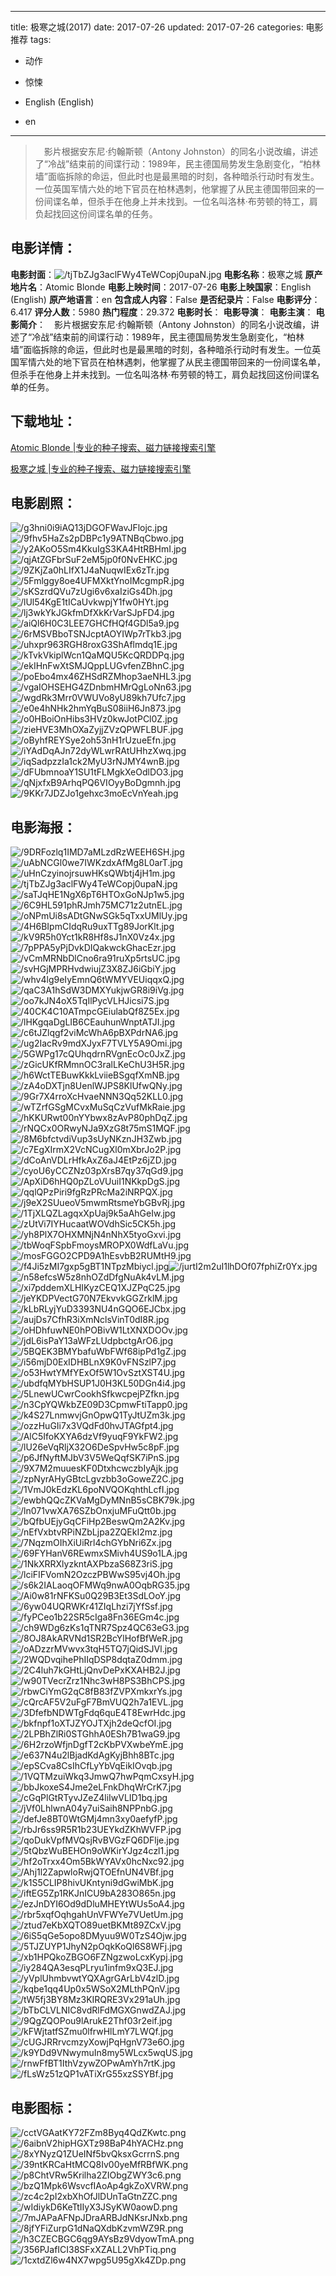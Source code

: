 
---
title: 极寒之城(2017)
date: 2017-07-26
updated: 2017-07-26
categories: 电影推荐
tags:
- 动作
- 惊悚

- English (English)
- en
---


> 　影片根据安东尼·约翰斯顿（Antony Johnston）的同名小说改编，讲述了“冷战”结束前的间谍行动：1989年，民主德国局势发生急剧变化，“柏林墙”面临拆除的命运，但此时也是最黑暗的时刻，各种暗杀行动时有发生。一位英国军情六处的地下官员在柏林遇刺，他掌握了从民主德国带回来的一份间谍名单，但杀手在他身上并未找到。一位名叫洛林·布劳顿的特工，肩负起找回这份间谍名单的任务。

## **电影详情**：

**电影封面**：<img src="https://image.tmdb.org/t/p/w200/tjTbZJg3aclFWy4TeWCopj0upaN.jpg" alt="/tjTbZJg3aclFWy4TeWCopj0upaN.jpg" title="/tjTbZJg3aclFWy4TeWCopj0upaN.jpg">
**电影名称**：极寒之城
**原产地片名**：Atomic Blonde
**电影上映时间**：2017-07-26
**电影上映国家**：English (English)
**原产地语言**：en
**包含成人内容**：False
**是否纪录片**：False
**电影评分**：6.417
**评分人数**：5980
**热门程度**：29.372
**电影时长**：
**电影导演**：
**电影主演**：
**电影简介**：　影片根据安东尼·约翰斯顿（Antony Johnston）的同名小说改编，讲述了“冷战”结束前的间谍行动：1989年，民主德国局势发生急剧变化，“柏林墙”面临拆除的命运，但此时也是最黑暗的时刻，各种暗杀行动时有发生。一位英国军情六处的地下官员在柏林遇刺，他掌握了从民主德国带回来的一份间谍名单，但杀手在他身上并未找到。一位名叫洛林·布劳顿的特工，肩负起找回这份间谍名单的任务。

## **下载地址**：
[Atomic Blonde |专业的种子搜索、磁力链接搜索引擎](https://movie.amd794.com:2083/?search=Atomic%20Blonde&ordering=&mode=match_phrase&page_size=10&page=1)

[极寒之城 |专业的种子搜索、磁力链接搜索引擎](https://movie.amd794.com:2083/?search=%E6%9E%81%E5%AF%92%E4%B9%8B%E5%9F%8E&ordering=&mode=match_phrase&page_size=10&page=1)
 

## **电影剧照**：
<img src="https://image.tmdb.org/t/p/original/g3hni0i9iAQ13jDGOFWavJFlojc.jpg" alt="/g3hni0i9iAQ13jDGOFWavJFlojc.jpg" title="/g3hni0i9iAQ13jDGOFWavJFlojc.jpg"><img src="https://image.tmdb.org/t/p/original/9fhv5HaZs2pDBPc1y9ATNBqCbwo.jpg" alt="/9fhv5HaZs2pDBPc1y9ATNBqCbwo.jpg" title="/9fhv5HaZs2pDBPc1y9ATNBqCbwo.jpg"><img src="https://image.tmdb.org/t/p/original/y2AKoO5Sm4KkuIgS3KA4HtRBHmI.jpg" alt="/y2AKoO5Sm4KkuIgS3KA4HtRBHmI.jpg" title="/y2AKoO5Sm4KkuIgS3KA4HtRBHmI.jpg"><img src="https://image.tmdb.org/t/p/original/qjAtZGFbrSuF2eM5jp0f0NvEHKC.jpg" alt="/qjAtZGFbrSuF2eM5jp0f0NvEHKC.jpg" title="/qjAtZGFbrSuF2eM5jp0f0NvEHKC.jpg"><img src="https://image.tmdb.org/t/p/original/9ZKjZa0hLIfX1J4aNuqwIEx6zTr.jpg" alt="/9ZKjZa0hLIfX1J4aNuqwIEx6zTr.jpg" title="/9ZKjZa0hLIfX1J4aNuqwIEx6zTr.jpg"><img src="https://image.tmdb.org/t/p/original/5Fmlggy8oe4UFMXktYnoIMcgmpR.jpg" alt="/5Fmlggy8oe4UFMXktYnoIMcgmpR.jpg" title="/5Fmlggy8oe4UFMXktYnoIMcgmpR.jpg"><img src="https://image.tmdb.org/t/p/original/sKSzrdQVu7zUgi6v6xaIziGs4Dh.jpg" alt="/sKSzrdQVu7zUgi6v6xaIziGs4Dh.jpg" title="/sKSzrdQVu7zUgi6v6xaIziGs4Dh.jpg"><img src="https://image.tmdb.org/t/p/original/lUl54KgE1tICaUvkwpjY1fw0HYt.jpg" alt="/lUl54KgE1tICaUvkwpjY1fw0HYt.jpg" title="/lUl54KgE1tICaUvkwpjY1fw0HYt.jpg"><img src="https://image.tmdb.org/t/p/original/lj3wkYkJGkfmDfXkKrVarSJpFD4.jpg" alt="/lj3wkYkJGkfmDfXkKrVarSJpFD4.jpg" title="/lj3wkYkJGkfmDfXkKrVarSJpFD4.jpg"><img src="https://image.tmdb.org/t/p/original/aiQl6H0C3LEE7GHCfHQf4GDl5a9.jpg" alt="/aiQl6H0C3LEE7GHCfHQf4GDl5a9.jpg" title="/aiQl6H0C3LEE7GHCfHQf4GDl5a9.jpg"><img src="https://image.tmdb.org/t/p/original/6rMSVBboTSNJcptAOYIWp7rTkb3.jpg" alt="/6rMSVBboTSNJcptAOYIWp7rTkb3.jpg" title="/6rMSVBboTSNJcptAOYIWp7rTkb3.jpg"><img src="https://image.tmdb.org/t/p/original/uhxpr963RGH8roxG3ShAflmdq1E.jpg" alt="/uhxpr963RGH8roxG3ShAflmdq1E.jpg" title="/uhxpr963RGH8roxG3ShAflmdq1E.jpg"><img src="https://image.tmdb.org/t/p/original/kTvkVkiplWcn1QaMQU5KcQRDDPq.jpg" alt="/kTvkVkiplWcn1QaMQU5KcQRDDPq.jpg" title="/kTvkVkiplWcn1QaMQU5KcQRDDPq.jpg"><img src="https://image.tmdb.org/t/p/original/ekIHnFwXtSMJQppLUGvfenZBhnC.jpg" alt="/ekIHnFwXtSMJQppLUGvfenZBhnC.jpg" title="/ekIHnFwXtSMJQppLUGvfenZBhnC.jpg"><img src="https://image.tmdb.org/t/p/original/poEbo4mx46ZHSdRZMhop3aeNHL3.jpg" alt="/poEbo4mx46ZHSdRZMhop3aeNHL3.jpg" title="/poEbo4mx46ZHSdRZMhop3aeNHL3.jpg"><img src="https://image.tmdb.org/t/p/original/vgaIOHSEHG4ZDnbmHMrQgLoNn63.jpg" alt="/vgaIOHSEHG4ZDnbmHMrQgLoNn63.jpg" title="/vgaIOHSEHG4ZDnbmHMrQgLoNn63.jpg"><img src="https://image.tmdb.org/t/p/original/wgdRk3Mrr0VWUVo8yU89kh7Ufc7.jpg" alt="/wgdRk3Mrr0VWUVo8yU89kh7Ufc7.jpg" title="/wgdRk3Mrr0VWUVo8yU89kh7Ufc7.jpg"><img src="https://image.tmdb.org/t/p/original/e0e4hNHk2hmYqBuS08iiH6Jn873.jpg" alt="/e0e4hNHk2hmYqBuS08iiH6Jn873.jpg" title="/e0e4hNHk2hmYqBuS08iiH6Jn873.jpg"><img src="https://image.tmdb.org/t/p/original/o0HBoiOnHibs3HVz0kwJotPCl0Z.jpg" alt="/o0HBoiOnHibs3HVz0kwJotPCl0Z.jpg" title="/o0HBoiOnHibs3HVz0kwJotPCl0Z.jpg"><img src="https://image.tmdb.org/t/p/original/zieHVE3MhOXaZyjjZVzQPWFLBUF.jpg" alt="/zieHVE3MhOXaZyjjZVzQPWFLBUF.jpg" title="/zieHVE3MhOXaZyjjZVzQPWFLBUF.jpg"><img src="https://image.tmdb.org/t/p/original/oByhfREYSye2oh53nH1rUzueEfn.jpg" alt="/oByhfREYSye2oh53nH1rUzueEfn.jpg" title="/oByhfREYSye2oh53nH1rUzueEfn.jpg"><img src="https://image.tmdb.org/t/p/original/iYAdDqAJn72dyWLwrRAtUHhzXwq.jpg" alt="/iYAdDqAJn72dyWLwrRAtUHhzXwq.jpg" title="/iYAdDqAJn72dyWLwrRAtUHhzXwq.jpg"><img src="https://image.tmdb.org/t/p/original/iqSadpzzIa1ck2MyU3rNJMY4wnB.jpg" alt="/iqSadpzzIa1ck2MyU3rNJMY4wnB.jpg" title="/iqSadpzzIa1ck2MyU3rNJMY4wnB.jpg"><img src="https://image.tmdb.org/t/p/original/dFUbmnoaY1SU1tFLMgkXeOdlDO3.jpg" alt="/dFUbmnoaY1SU1tFLMgkXeOdlDO3.jpg" title="/dFUbmnoaY1SU1tFLMgkXeOdlDO3.jpg"><img src="https://image.tmdb.org/t/p/original/qNjxfxB9ArhqPQ6VIOyyBoDgmnh.jpg" alt="/qNjxfxB9ArhqPQ6VIOyyBoDgmnh.jpg" title="/qNjxfxB9ArhqPQ6VIOyyBoDgmnh.jpg"><img src="https://image.tmdb.org/t/p/original/9KKr7JDZJo1gehxc3moEcVnYeah.jpg" alt="/9KKr7JDZJo1gehxc3moEcVnYeah.jpg" title="/9KKr7JDZJo1gehxc3moEcVnYeah.jpg">

## **电影海报**：
<img src="https://image.tmdb.org/t/p/original/9DRFozlq1IMD7aMLzdRzWEEH6SH.jpg" alt="/9DRFozlq1IMD7aMLzdRzWEEH6SH.jpg" title="/9DRFozlq1IMD7aMLzdRzWEEH6SH.jpg"><img src="https://image.tmdb.org/t/p/original/uAbNCGl0we7IWKzdxAfMg8L0arT.jpg" alt="/uAbNCGl0we7IWKzdxAfMg8L0arT.jpg" title="/uAbNCGl0we7IWKzdxAfMg8L0arT.jpg"><img src="https://image.tmdb.org/t/p/original/uHnCzyinojrsuwHKsQWbtj4jH1m.jpg" alt="/uHnCzyinojrsuwHKsQWbtj4jH1m.jpg" title="/uHnCzyinojrsuwHKsQWbtj4jH1m.jpg"><img src="https://image.tmdb.org/t/p/original/tjTbZJg3aclFWy4TeWCopj0upaN.jpg" alt="/tjTbZJg3aclFWy4TeWCopj0upaN.jpg" title="/tjTbZJg3aclFWy4TeWCopj0upaN.jpg"><img src="https://image.tmdb.org/t/p/original/saTJqHE1NgX6pT6HTOxGoNJp1w5.jpg" alt="/saTJqHE1NgX6pT6HTOxGoNJp1w5.jpg" title="/saTJqHE1NgX6pT6HTOxGoNJp1w5.jpg"><img src="https://image.tmdb.org/t/p/original/6C9HL591phRJmh75MC71z2utnEL.jpg" alt="/6C9HL591phRJmh75MC71z2utnEL.jpg" title="/6C9HL591phRJmh75MC71z2utnEL.jpg"><img src="https://image.tmdb.org/t/p/original/oNPmUi8sADtGNwSGk5qTxxUMlUy.jpg" alt="/oNPmUi8sADtGNwSGk5qTxxUMlUy.jpg" title="/oNPmUi8sADtGNwSGk5qTxxUMlUy.jpg"><img src="https://image.tmdb.org/t/p/original/4H6BIpmCIdqRu9uxTTg89JorKlt.jpg" alt="/4H6BIpmCIdqRu9uxTTg89JorKlt.jpg" title="/4H6BIpmCIdqRu9uxTTg89JorKlt.jpg"><img src="https://image.tmdb.org/t/p/original/kV9R5h0Yct1kR8Hf8sJ1nX0Vz4x.jpg" alt="/kV9R5h0Yct1kR8Hf8sJ1nX0Vz4x.jpg" title="/kV9R5h0Yct1kR8Hf8sJ1nX0Vz4x.jpg"><img src="https://image.tmdb.org/t/p/original/7pPPA5yPjDvkDIQakwckGhacEzr.jpg" alt="/7pPPA5yPjDvkDIQakwckGhacEzr.jpg" title="/7pPPA5yPjDvkDIQakwckGhacEzr.jpg"><img src="https://image.tmdb.org/t/p/original/vCmMRNbDlCno6ra91ruXp5rtsUC.jpg" alt="/vCmMRNbDlCno6ra91ruXp5rtsUC.jpg" title="/vCmMRNbDlCno6ra91ruXp5rtsUC.jpg"><img src="https://image.tmdb.org/t/p/original/svHGjMPRHvdwiujZ3X8ZJ6iGbiY.jpg" alt="/svHGjMPRHvdwiujZ3X8ZJ6iGbiY.jpg" title="/svHGjMPRHvdwiujZ3X8ZJ6iGbiY.jpg"><img src="https://image.tmdb.org/t/p/original/whv4lg9eIyEmnQ6tWMYVEUiqqxQ.jpg" alt="/whv4lg9eIyEmnQ6tWMYVEUiqqxQ.jpg" title="/whv4lg9eIyEmnQ6tWMYVEUiqqxQ.jpg"><img src="https://image.tmdb.org/t/p/original/qaC3A1hSdW3DMXYukjwGR8i9iVg.jpg" alt="/qaC3A1hSdW3DMXYukjwGR8i9iVg.jpg" title="/qaC3A1hSdW3DMXYukjwGR8i9iVg.jpg"><img src="https://image.tmdb.org/t/p/original/oo7kJN4oX5TqIlPycVLHJicsi7S.jpg" alt="/oo7kJN4oX5TqIlPycVLHJicsi7S.jpg" title="/oo7kJN4oX5TqIlPycVLHJicsi7S.jpg"><img src="https://image.tmdb.org/t/p/original/40CK4C10ATmpcGEiulabQf8Z5Ex.jpg" alt="/40CK4C10ATmpcGEiulabQf8Z5Ex.jpg" title="/40CK4C10ATmpcGEiulabQf8Z5Ex.jpg"><img src="https://image.tmdb.org/t/p/original/lHKgqaDgLIB6CEauhunWnptATJI.jpg" alt="/lHKgqaDgLIB6CEauhunWnptATJI.jpg" title="/lHKgqaDgLIB6CEauhunWnptATJI.jpg"><img src="https://image.tmdb.org/t/p/original/c6tJZlqgf2viMcWhA6pBXPdrNA6.jpg" alt="/c6tJZlqgf2viMcWhA6pBXPdrNA6.jpg" title="/c6tJZlqgf2viMcWhA6pBXPdrNA6.jpg"><img src="https://image.tmdb.org/t/p/original/ug2IacRv9mdXJyxF7TVLY5A9Omi.jpg" alt="/ug2IacRv9mdXJyxF7TVLY5A9Omi.jpg" title="/ug2IacRv9mdXJyxF7TVLY5A9Omi.jpg"><img src="https://image.tmdb.org/t/p/original/5GWPg17cQUhqdrnRVgnEcOc0JxZ.jpg" alt="/5GWPg17cQUhqdrnRVgnEcOc0JxZ.jpg" title="/5GWPg17cQUhqdrnRVgnEcOc0JxZ.jpg"><img src="https://image.tmdb.org/t/p/original/zGicUKfRMmnOC3ralLKeChU3H5R.jpg" alt="/zGicUKfRMmnOC3ralLKeChU3H5R.jpg" title="/zGicUKfRMmnOC3ralLKeChU3H5R.jpg"><img src="https://image.tmdb.org/t/p/original/h6WctTEBuwKkkLviieBSgqfXmNB.jpg" alt="/h6WctTEBuwKkkLviieBSgqfXmNB.jpg" title="/h6WctTEBuwKkkLviieBSgqfXmNB.jpg"><img src="https://image.tmdb.org/t/p/original/zA4oDXTjn8UenlWJPS8KlUfwQNy.jpg" alt="/zA4oDXTjn8UenlWJPS8KlUfwQNy.jpg" title="/zA4oDXTjn8UenlWJPS8KlUfwQNy.jpg"><img src="https://image.tmdb.org/t/p/original/9Gr7X4rroXcHvaeNNN3Qq52KLL0.jpg" alt="/9Gr7X4rroXcHvaeNNN3Qq52KLL0.jpg" title="/9Gr7X4rroXcHvaeNNN3Qq52KLL0.jpg"><img src="https://image.tmdb.org/t/p/original/wTZrfGSgMCvxMuSqCzVufMkRaie.jpg" alt="/wTZrfGSgMCvxMuSqCzVufMkRaie.jpg" title="/wTZrfGSgMCvxMuSqCzVufMkRaie.jpg"><img src="https://image.tmdb.org/t/p/original/hKKURwt00nYYbwx8zAvP80phDqZ.jpg" alt="/hKKURwt00nYYbwx8zAvP80phDqZ.jpg" title="/hKKURwt00nYYbwx8zAvP80phDqZ.jpg"><img src="https://image.tmdb.org/t/p/original/rNQCx0ORwyNJa9XzG8t75mS1MQF.jpg" alt="/rNQCx0ORwyNJa9XzG8t75mS1MQF.jpg" title="/rNQCx0ORwyNJa9XzG8t75mS1MQF.jpg"><img src="https://image.tmdb.org/t/p/original/8M6bfctvdiVup3sUyNKznJH3Zwb.jpg" alt="/8M6bfctvdiVup3sUyNKznJH3Zwb.jpg" title="/8M6bfctvdiVup3sUyNKznJH3Zwb.jpg"><img src="https://image.tmdb.org/t/p/original/c7EgXIrmX2VcNCugXl0mXbrJo2P.jpg" alt="/c7EgXIrmX2VcNCugXl0mXbrJo2P.jpg" title="/c7EgXIrmX2VcNCugXl0mXbrJo2P.jpg"><img src="https://image.tmdb.org/t/p/original/dCoAnVDLrHfkAxZ6aJ4EtPz6jZD.jpg" alt="/dCoAnVDLrHfkAxZ6aJ4EtPz6jZD.jpg" title="/dCoAnVDLrHfkAxZ6aJ4EtPz6jZD.jpg"><img src="https://image.tmdb.org/t/p/original/cyoU6yCCZNz03pXrsB7qy37qGd9.jpg" alt="/cyoU6yCCZNz03pXrsB7qy37qGd9.jpg" title="/cyoU6yCCZNz03pXrsB7qy37qGd9.jpg"><img src="https://image.tmdb.org/t/p/original/ApXiD6hHQ0pZLoVUuiI1NKkpDgS.jpg" alt="/ApXiD6hHQ0pZLoVUuiI1NKkpDgS.jpg" title="/ApXiD6hHQ0pZLoVUuiI1NKkpDgS.jpg"><img src="https://image.tmdb.org/t/p/original/qqlQPzPiri9fgRzPRcMa2iNRPQX.jpg" alt="/qqlQPzPiri9fgRzPRcMa2iNRPQX.jpg" title="/qqlQPzPiri9fgRzPRcMa2iNRPQX.jpg"><img src="https://image.tmdb.org/t/p/original/j9eX2SUueoV5mwmRtsmeYbGBvRj.jpg" alt="/j9eX2SUueoV5mwmRtsmeYbGBvRj.jpg" title="/j9eX2SUueoV5mwmRtsmeYbGBvRj.jpg"><img src="https://image.tmdb.org/t/p/original/1TjXLQZLagqxXpUaj9k5aAhGeIw.jpg" alt="/1TjXLQZLagqxXpUaj9k5aAhGeIw.jpg" title="/1TjXLQZLagqxXpUaj9k5aAhGeIw.jpg"><img src="https://image.tmdb.org/t/p/original/zUtVi7IYHucaatWOVdhSic5CK5h.jpg" alt="/zUtVi7IYHucaatWOVdhSic5CK5h.jpg" title="/zUtVi7IYHucaatWOVdhSic5CK5h.jpg"><img src="https://image.tmdb.org/t/p/original/yh8PlX7OHXMNjN4nNhX5tyoGxvi.jpg" alt="/yh8PlX7OHXMNjN4nNhX5tyoGxvi.jpg" title="/yh8PlX7OHXMNjN4nNhX5tyoGxvi.jpg"><img src="https://image.tmdb.org/t/p/original/tbWoqFSpbFmoysMROPX0WdfLaVu.jpg" alt="/tbWoqFSpbFmoysMROPX0WdfLaVu.jpg" title="/tbWoqFSpbFmoysMROPX0WdfLaVu.jpg"><img src="https://image.tmdb.org/t/p/original/mosFGGO2CPD9A1hEsvbB2RUMtH9.jpg" alt="/mosFGGO2CPD9A1hEsvbB2RUMtH9.jpg" title="/mosFGGO2CPD9A1hEsvbB2RUMtH9.jpg"><img src="https://image.tmdb.org/t/p/original/f4Ji5zMI7gxp5gBT1NTpzMbiycl.jpg" alt="/f4Ji5zMI7gxp5gBT1NTpzMbiycl.jpg" title="/f4Ji5zMI7gxp5gBT1NTpzMbiycl.jpg"><img src="https://image.tmdb.org/t/p/original/jurtI2m2uI1lhDOf07fphiZr0Yx.jpg" alt="/jurtI2m2uI1lhDOf07fphiZr0Yx.jpg" title="/jurtI2m2uI1lhDOf07fphiZr0Yx.jpg"><img src="https://image.tmdb.org/t/p/original/n58efcsW5z8nhOZdDfgNuAk4vLM.jpg" alt="/n58efcsW5z8nhOZdDfgNuAk4vLM.jpg" title="/n58efcsW5z8nhOZdDfgNuAk4vLM.jpg"><img src="https://image.tmdb.org/t/p/original/xi7pddemXLHIKyzCEQ1XJZPqC25.jpg" alt="/xi7pddemXLHIKyzCEQ1XJZPqC25.jpg" title="/xi7pddemXLHIKyzCEQ1XJZPqC25.jpg"><img src="https://image.tmdb.org/t/p/original/jeYKDPVectG70N7EkvvkGGZrklM.jpg" alt="/jeYKDPVectG70N7EkvvkGGZrklM.jpg" title="/jeYKDPVectG70N7EkvvkGGZrklM.jpg"><img src="https://image.tmdb.org/t/p/original/kLbRLyjYuD3393NU4nGQO6EJCbx.jpg" alt="/kLbRLyjYuD3393NU4nGQO6EJCbx.jpg" title="/kLbRLyjYuD3393NU4nGQO6EJCbx.jpg"><img src="https://image.tmdb.org/t/p/original/aujDs7CfhR3iXmNclsVinT0dI8R.jpg" alt="/aujDs7CfhR3iXmNclsVinT0dI8R.jpg" title="/aujDs7CfhR3iXmNclsVinT0dI8R.jpg"><img src="https://image.tmdb.org/t/p/original/oHDhfuwNE0hPOBivW1LtXNXDOOv.jpg" alt="/oHDhfuwNE0hPOBivW1LtXNXDOOv.jpg" title="/oHDhfuwNE0hPOBivW1LtXNXDOOv.jpg"><img src="https://image.tmdb.org/t/p/original/jdL6isPaY13aWFzLUdpbctgArO6.jpg" alt="/jdL6isPaY13aWFzLUdpbctgArO6.jpg" title="/jdL6isPaY13aWFzLUdpbctgArO6.jpg"><img src="https://image.tmdb.org/t/p/original/5BQEK3BMYbafuWbFWf68ipPd1gZ.jpg" alt="/5BQEK3BMYbafuWbFWf68ipPd1gZ.jpg" title="/5BQEK3BMYbafuWbFWf68ipPd1gZ.jpg"><img src="https://image.tmdb.org/t/p/original/i56mjD0ExIDHBLnX9K0vFNSzlP7.jpg" alt="/i56mjD0ExIDHBLnX9K0vFNSzlP7.jpg" title="/i56mjD0ExIDHBLnX9K0vFNSzlP7.jpg"><img src="https://image.tmdb.org/t/p/original/o53HwtYMfYExOf5W1OvSztXST4U.jpg" alt="/o53HwtYMfYExOf5W1OvSztXST4U.jpg" title="/o53HwtYMfYExOf5W1OvSztXST4U.jpg"><img src="https://image.tmdb.org/t/p/original/ubdfqMYbHSUP1J0H3KL50DGn4i4.jpg" alt="/ubdfqMYbHSUP1J0H3KL50DGn4i4.jpg" title="/ubdfqMYbHSUP1J0H3KL50DGn4i4.jpg"><img src="https://image.tmdb.org/t/p/original/5LnewUCwrCookhSfkwcpejPZfkn.jpg" alt="/5LnewUCwrCookhSfkwcpejPZfkn.jpg" title="/5LnewUCwrCookhSfkwcpejPZfkn.jpg"><img src="https://image.tmdb.org/t/p/original/n3CpYQWkbZE09D3CpmwFtiTapp0.jpg" alt="/n3CpYQWkbZE09D3CpmwFtiTapp0.jpg" title="/n3CpYQWkbZE09D3CpmwFtiTapp0.jpg"><img src="https://image.tmdb.org/t/p/original/k4S27LnmwvjGnOpwQ1TyJtUZm3k.jpg" alt="/k4S27LnmwvjGnOpwQ1TyJtUZm3k.jpg" title="/k4S27LnmwvjGnOpwQ1TyJtUZm3k.jpg"><img src="https://image.tmdb.org/t/p/original/ozzHuGIi7x3VQdFd0hvJTAGfpt4.jpg" alt="/ozzHuGIi7x3VQdFd0hvJTAGfpt4.jpg" title="/ozzHuGIi7x3VQdFd0hvJTAGfpt4.jpg"><img src="https://image.tmdb.org/t/p/original/AlC5IfoKXYA6dzVf9yuqF9YkFW2.jpg" alt="/AlC5IfoKXYA6dzVf9yuqF9YkFW2.jpg" title="/AlC5IfoKXYA6dzVf9yuqF9YkFW2.jpg"><img src="https://image.tmdb.org/t/p/original/lU26eVqRljX32O6DeSpvHw5c8pF.jpg" alt="/lU26eVqRljX32O6DeSpvHw5c8pF.jpg" title="/lU26eVqRljX32O6DeSpvHw5c8pF.jpg"><img src="https://image.tmdb.org/t/p/original/p6JfNyftMJbV3V5WeQqfSK7iPnS.jpg" alt="/p6JfNyftMJbV3V5WeQqfSK7iPnS.jpg" title="/p6JfNyftMJbV3V5WeQqfSK7iPnS.jpg"><img src="https://image.tmdb.org/t/p/original/9X7M2muuesKF0DtxhcwczbIyAjk.jpg" alt="/9X7M2muuesKF0DtxhcwczbIyAjk.jpg" title="/9X7M2muuesKF0DtxhcwczbIyAjk.jpg"><img src="https://image.tmdb.org/t/p/original/zpNyrAHyGBtcLgvzbb3oGoweZ2C.jpg" alt="/zpNyrAHyGBtcLgvzbb3oGoweZ2C.jpg" title="/zpNyrAHyGBtcLgvzbb3oGoweZ2C.jpg"><img src="https://image.tmdb.org/t/p/original/1VmJ0kEdzKL6poNVQOKqhthLcfI.jpg" alt="/1VmJ0kEdzKL6poNVQOKqhthLcfI.jpg" title="/1VmJ0kEdzKL6poNVQOKqhthLcfI.jpg"><img src="https://image.tmdb.org/t/p/original/ewbhQQcZKVaMgDyMNnB5sCBK79k.jpg" alt="/ewbhQQcZKVaMgDyMNnB5sCBK79k.jpg" title="/ewbhQQcZKVaMgDyMNnB5sCBK79k.jpg"><img src="https://image.tmdb.org/t/p/original/ln071vwXA76SZbOnxjuMFuQtt0b.jpg" alt="/ln071vwXA76SZbOnxjuMFuQtt0b.jpg" title="/ln071vwXA76SZbOnxjuMFuQtt0b.jpg"><img src="https://image.tmdb.org/t/p/original/bQfbUEjyGqCFiHp2BeswQm2A2Kv.jpg" alt="/bQfbUEjyGqCFiHp2BeswQm2A2Kv.jpg" title="/bQfbUEjyGqCFiHp2BeswQm2A2Kv.jpg"><img src="https://image.tmdb.org/t/p/original/nEfVxbtvRPiNZbLjpa2ZQEkI2mz.jpg" alt="/nEfVxbtvRPiNZbLjpa2ZQEkI2mz.jpg" title="/nEfVxbtvRPiNZbLjpa2ZQEkI2mz.jpg"><img src="https://image.tmdb.org/t/p/original/7NqzmOIhXiUiRrl4chGYbNri6Zx.jpg" alt="/7NqzmOIhXiUiRrl4chGYbNri6Zx.jpg" title="/7NqzmOIhXiUiRrl4chGYbNri6Zx.jpg"><img src="https://image.tmdb.org/t/p/original/69FYHanV6REwmxSMivh4US9o1LA.jpg" alt="/69FYHanV6REwmxSMivh4US9o1LA.jpg" title="/69FYHanV6REwmxSMivh4US9o1LA.jpg"><img src="https://image.tmdb.org/t/p/original/1NkXRRXlyzkntAXPbzaS68Z3riS.jpg" alt="/1NkXRRXlyzkntAXPbzaS68Z3riS.jpg" title="/1NkXRRXlyzkntAXPbzaS68Z3riS.jpg"><img src="https://image.tmdb.org/t/p/original/lciFIFVomN2OzczPBWwS95vj4Oh.jpg" alt="/lciFIFVomN2OzczPBWwS95vj4Oh.jpg" title="/lciFIFVomN2OzczPBWwS95vj4Oh.jpg"><img src="https://image.tmdb.org/t/p/original/s6k2IALaoqOFMWq9nwA0OqbRG35.jpg" alt="/s6k2IALaoqOFMWq9nwA0OqbRG35.jpg" title="/s6k2IALaoqOFMWq9nwA0OqbRG35.jpg"><img src="https://image.tmdb.org/t/p/original/Ai0w81rNFKSu0Q29B3Et3SdLOoY.jpg" alt="/Ai0w81rNFKSu0Q29B3Et3SdLOoY.jpg" title="/Ai0w81rNFKSu0Q29B3Et3SdLOoY.jpg"><img src="https://image.tmdb.org/t/p/original/6yw04UQRWKr41ZIqLhzi7jYfSsf.jpg" alt="/6yw04UQRWKr41ZIqLhzi7jYfSsf.jpg" title="/6yw04UQRWKr41ZIqLhzi7jYfSsf.jpg"><img src="https://image.tmdb.org/t/p/original/fyPCeo1b22SR5cIga8Fn36EGm4c.jpg" alt="/fyPCeo1b22SR5cIga8Fn36EGm4c.jpg" title="/fyPCeo1b22SR5cIga8Fn36EGm4c.jpg"><img src="https://image.tmdb.org/t/p/original/ch9WDg6zKs1qTNR7Spz4QC63eG3.jpg" alt="/ch9WDg6zKs1qTNR7Spz4QC63eG3.jpg" title="/ch9WDg6zKs1qTNR7Spz4QC63eG3.jpg"><img src="https://image.tmdb.org/t/p/original/8OJ8AkARVNd1SR2BcYlHofBfWeR.jpg" alt="/8OJ8AkARVNd1SR2BcYlHofBfWeR.jpg" title="/8OJ8AkARVNd1SR2BcYlHofBfWeR.jpg"><img src="https://image.tmdb.org/t/p/original/oADzzrMVwvx3tqH5TQ7jQidSJVl.jpg" alt="/oADzzrMVwvx3tqH5TQ7jQidSJVl.jpg" title="/oADzzrMVwvx3tqH5TQ7jQidSJVl.jpg"><img src="https://image.tmdb.org/t/p/original/2WQDvqihePhIIqDSP8dqtaZ0dmm.jpg" alt="/2WQDvqihePhIIqDSP8dqtaZ0dmm.jpg" title="/2WQDvqihePhIIqDSP8dqtaZ0dmm.jpg"><img src="https://image.tmdb.org/t/p/original/2C4luh7kGHtLjQnvDePxKXAHB2J.jpg" alt="/2C4luh7kGHtLjQnvDePxKXAHB2J.jpg" title="/2C4luh7kGHtLjQnvDePxKXAHB2J.jpg"><img src="https://image.tmdb.org/t/p/original/w90TVecrZrz1Nhc3wH8PS3BhCPS.jpg" alt="/w90TVecrZrz1Nhc3wH8PS3BhCPS.jpg" title="/w90TVecrZrz1Nhc3wH8PS3BhCPS.jpg"><img src="https://image.tmdb.org/t/p/original/rbwCiYmG2qC8fB83fZVPXmkxrYs.jpg" alt="/rbwCiYmG2qC8fB83fZVPXmkxrYs.jpg" title="/rbwCiYmG2qC8fB83fZVPXmkxrYs.jpg"><img src="https://image.tmdb.org/t/p/original/cQrcAF5V2uFgF7BmVUQ2h7a1EVL.jpg" alt="/cQrcAF5V2uFgF7BmVUQ2h7a1EVL.jpg" title="/cQrcAF5V2uFgF7BmVUQ2h7a1EVL.jpg"><img src="https://image.tmdb.org/t/p/original/3DfefbNDWTgFdq6quE4T8EwrHdc.jpg" alt="/3DfefbNDWTgFdq6quE4T8EwrHdc.jpg" title="/3DfefbNDWTgFdq6quE4T8EwrHdc.jpg"><img src="https://image.tmdb.org/t/p/original/bkfnpf1oXTJZYOJTXjh2deQcfOI.jpg" alt="/bkfnpf1oXTJZYOJTXjh2deQcfOI.jpg" title="/bkfnpf1oXTJZYOJTXjh2deQcfOI.jpg"><img src="https://image.tmdb.org/t/p/original/2LPBhZlRi0STGhhA0ESh7B1waG9.jpg" alt="/2LPBhZlRi0STGhhA0ESh7B1waG9.jpg" title="/2LPBhZlRi0STGhhA0ESh7B1waG9.jpg"><img src="https://image.tmdb.org/t/p/original/6H2rzoWfjnDgfT2cKbPVXwbeYmE.jpg" alt="/6H2rzoWfjnDgfT2cKbPVXwbeYmE.jpg" title="/6H2rzoWfjnDgfT2cKbPVXwbeYmE.jpg"><img src="https://image.tmdb.org/t/p/original/e637N4u2lBjadKdAgKyjBhh8BTc.jpg" alt="/e637N4u2lBjadKdAgKyjBhh8BTc.jpg" title="/e637N4u2lBjadKdAgKyjBhh8BTc.jpg"><img src="https://image.tmdb.org/t/p/original/epSCva8CsIhCfLyYbVqEikIOvqb.jpg" alt="/epSCva8CsIhCfLyYbVqEikIOvqb.jpg" title="/epSCva8CsIhCfLyYbVqEikIOvqb.jpg"><img src="https://image.tmdb.org/t/p/original/1VQTMzuiWkq3JmwQ7hwPqmCxsyH.jpg" alt="/1VQTMzuiWkq3JmwQ7hwPqmCxsyH.jpg" title="/1VQTMzuiWkq3JmwQ7hwPqmCxsyH.jpg"><img src="https://image.tmdb.org/t/p/original/bbJkoxeS4Jme2eLFnkDhqWrCrK7.jpg" alt="/bbJkoxeS4Jme2eLFnkDhqWrCrK7.jpg" title="/bbJkoxeS4Jme2eLFnkDhqWrCrK7.jpg"><img src="https://image.tmdb.org/t/p/original/cGqPlGtRTyvJZeZ4liIwVLID1bq.jpg" alt="/cGqPlGtRTyvJZeZ4liIwVLID1bq.jpg" title="/cGqPlGtRTyvJZeZ4liIwVLID1bq.jpg"><img src="https://image.tmdb.org/t/p/original/jVf0LhlwnA04y7uiSaih8NPPnbG.jpg" alt="/jVf0LhlwnA04y7uiSaih8NPPnbG.jpg" title="/jVf0LhlwnA04y7uiSaih8NPPnbG.jpg"><img src="https://image.tmdb.org/t/p/original/defJe8BT0WtGMj4mn3xy0aefyfP.jpg" alt="/defJe8BT0WtGMj4mn3xy0aefyfP.jpg" title="/defJe8BT0WtGMj4mn3xy0aefyfP.jpg"><img src="https://image.tmdb.org/t/p/original/rbJr6ss9R5R1b23UEYkdZKhWVFP.jpg" alt="/rbJr6ss9R5R1b23UEYkdZKhWVFP.jpg" title="/rbJr6ss9R5R1b23UEYkdZKhWVFP.jpg"><img src="https://image.tmdb.org/t/p/original/qoDukVpfMVQsjRvBVGzFQ6DFlje.jpg" alt="/qoDukVpfMVQsjRvBVGzFQ6DFlje.jpg" title="/qoDukVpfMVQsjRvBVGzFQ6DFlje.jpg"><img src="https://image.tmdb.org/t/p/original/5tQbzWuBEHOn9oWKirYJgz4czl1.jpg" alt="/5tQbzWuBEHOn9oWKirYJgz4czl1.jpg" title="/5tQbzWuBEHOn9oWKirYJgz4czl1.jpg"><img src="https://image.tmdb.org/t/p/original/hf2oTrxx4Om5BkWYAVx0hcNxc92.jpg" alt="/hf2oTrxx4Om5BkWYAVx0hcNxc92.jpg" title="/hf2oTrxx4Om5BkWYAVx0hcNxc92.jpg"><img src="https://image.tmdb.org/t/p/original/Ahj1l2ZapwloRwjQTOEfnUN4VBf.jpg" alt="/Ahj1l2ZapwloRwjQTOEfnUN4VBf.jpg" title="/Ahj1l2ZapwloRwjQTOEfnUN4VBf.jpg"><img src="https://image.tmdb.org/t/p/original/k1S5CLIP8hivUKntyni9dGwiMbK.jpg" alt="/k1S5CLIP8hivUKntyni9dGwiMbK.jpg" title="/k1S5CLIP8hivUKntyni9dGwiMbK.jpg"><img src="https://image.tmdb.org/t/p/original/iftEG5Zp1RKJnICU9bA283O865n.jpg" alt="/iftEG5Zp1RKJnICU9bA283O865n.jpg" title="/iftEG5Zp1RKJnICU9bA283O865n.jpg"><img src="https://image.tmdb.org/t/p/original/ezJnDYI6Od9dDluMHEYtWUs5oA4.jpg" alt="/ezJnDYI6Od9dDluMHEYtWUs5oA4.jpg" title="/ezJnDYI6Od9dDluMHEYtWUs5oA4.jpg"><img src="https://image.tmdb.org/t/p/original/rbr5xqfOqhgahUnVFWYe7VUetUm.jpg" alt="/rbr5xqfOqhgahUnVFWYe7VUetUm.jpg" title="/rbr5xqfOqhgahUnVFWYe7VUetUm.jpg"><img src="https://image.tmdb.org/t/p/original/ztud7eKbXQTO89uetBKMt89ZCxV.jpg" alt="/ztud7eKbXQTO89uetBKMt89ZCxV.jpg" title="/ztud7eKbXQTO89uetBKMt89ZCxV.jpg"><img src="https://image.tmdb.org/t/p/original/6iS5qGe5opo8DMyuu9W0TzS4Ojw.jpg" alt="/6iS5qGe5opo8DMyuu9W0TzS4Ojw.jpg" title="/6iS5qGe5opo8DMyuu9W0TzS4Ojw.jpg"><img src="https://image.tmdb.org/t/p/original/5TJZUYP1JhyN2pOqkKoQl6S8WFj.jpg" alt="/5TJZUYP1JhyN2pOqkKoQl6S8WFj.jpg" title="/5TJZUYP1JhyN2pOqkKoQl6S8WFj.jpg"><img src="https://image.tmdb.org/t/p/original/xb1HPQkoZBGO6FZNgzwoLcxKypj.jpg" alt="/xb1HPQkoZBGO6FZNgzwoLcxKypj.jpg" title="/xb1HPQkoZBGO6FZNgzwoLcxKypj.jpg"><img src="https://image.tmdb.org/t/p/original/iy284QA3esqPLryu1infm9xQ3EJ.jpg" alt="/iy284QA3esqPLryu1infm9xQ3EJ.jpg" title="/iy284QA3esqPLryu1infm9xQ3EJ.jpg"><img src="https://image.tmdb.org/t/p/original/yVplUhmbvwtYQXAgrGArLbV4zlD.jpg" alt="/yVplUhmbvwtYQXAgrGArLbV4zlD.jpg" title="/yVplUhmbvwtYQXAgrGArLbV4zlD.jpg"><img src="https://image.tmdb.org/t/p/original/kqbe1qq4Up0x5WSoX2MLthPQnV.jpg" alt="/kqbe1qq4Up0x5WSoX2MLthPQnV.jpg" title="/kqbe1qq4Up0x5WSoX2MLthPQnV.jpg"><img src="https://image.tmdb.org/t/p/original/tW5fj3BY8Mz3KIRQRE3Vx291aUh.jpg" alt="/tW5fj3BY8Mz3KIRQRE3Vx291aUh.jpg" title="/tW5fj3BY8Mz3KIRQRE3Vx291aUh.jpg"><img src="https://image.tmdb.org/t/p/original/bTbCLVLNIC8vdRlFdMGXGnwdZAJ.jpg" alt="/bTbCLVLNIC8vdRlFdMGXGnwdZAJ.jpg" title="/bTbCLVLNIC8vdRlFdMGXGnwdZAJ.jpg"><img src="https://image.tmdb.org/t/p/original/9QgZQOPou9lArukE2Thf03r2eif.jpg" alt="/9QgZQOPou9lArukE2Thf03r2eif.jpg" title="/9QgZQOPou9lArukE2Thf03r2eif.jpg"><img src="https://image.tmdb.org/t/p/original/kFWjtatfSZmu0lfrwHlLmY7LWQf.jpg" alt="/kFWjtatfSZmu0lfrwHlLmY7LWQf.jpg" title="/kFWjtatfSZmu0lfrwHlLmY7LWQf.jpg"><img src="https://image.tmdb.org/t/p/original/cUGJRRrvcmzyXowjPqHgnV73e6O.jpg" alt="/cUGJRRrvcmzyXowjPqHgnV73e6O.jpg" title="/cUGJRRrvcmzyXowjPqHgnV73e6O.jpg"><img src="https://image.tmdb.org/t/p/original/k9YDd9VNwymuIn8my5WLcx5wqUS.jpg" alt="/k9YDd9VNwymuIn8my5WLcx5wqUS.jpg" title="/k9YDd9VNwymuIn8my5WLcx5wqUS.jpg"><img src="https://image.tmdb.org/t/p/original/rnwFfBT1IthVzywZOPwAmYh7rtK.jpg" alt="/rnwFfBT1IthVzywZOPwAmYh7rtK.jpg" title="/rnwFfBT1IthVzywZOPwAmYh7rtK.jpg"><img src="https://image.tmdb.org/t/p/original/fLsWz51zQP1vATiXrG55xzSSYBf.jpg" alt="/fLsWz51zQP1vATiXrG55xzSSYBf.jpg" title="/fLsWz51zQP1vATiXrG55xzSSYBf.jpg">

## **电影图标**：
<img src="https://image.tmdb.org/t/p/original/cctVGAatKY72FZm8Byq4QdZKwtc.png" alt="/cctVGAatKY72FZm8Byq4QdZKwtc.png" title="/cctVGAatKY72FZm8Byq4QdZKwtc.png"><img src="https://image.tmdb.org/t/p/original/6aibnV2hipHGXTz98BaP4hYACHz.png" alt="/6aibnV2hipHGXTz98BaP4hYACHz.png" title="/6aibnV2hipHGXTz98BaP4hYACHz.png"><img src="https://image.tmdb.org/t/p/original/8xYNyzQ1ZUeINf5bvQksxGcrrnS.png" alt="/8xYNyzQ1ZUeINf5bvQksxGcrrnS.png" title="/8xYNyzQ1ZUeINf5bvQksxGcrrnS.png"><img src="https://image.tmdb.org/t/p/original/39ntKRCaHtMCQ8Iv00yeMfRBfWK.png" alt="/39ntKRCaHtMCQ8Iv00yeMfRBfWK.png" title="/39ntKRCaHtMCQ8Iv00yeMfRBfWK.png"><img src="https://image.tmdb.org/t/p/original/p8ChtVRw5Krilha2ZIObgZWY3c6.png" alt="/p8ChtVRw5Krilha2ZIObgZWY3c6.png" title="/p8ChtVRw5Krilha2ZIObgZWY3c6.png"><img src="https://image.tmdb.org/t/p/original/bzQ1Mpk6WsvcfIAoAp4gkZoXVRW.png" alt="/bzQ1Mpk6WsvcfIAoAp4gkZoXVRW.png" title="/bzQ1Mpk6WsvcfIAoAp4gkZoXVRW.png"><img src="https://image.tmdb.org/t/p/original/zc4c2pI2xbXhOfJlDUnTaGtnZZC.png" alt="/zc4c2pI2xbXhOfJlDUnTaGtnZZC.png" title="/zc4c2pI2xbXhOfJlDUnTaGtnZZC.png"><img src="https://image.tmdb.org/t/p/original/wIdiykD6KeTtIIyX3JSyKW0aowD.png" alt="/wIdiykD6KeTtIIyX3JSyKW0aowD.png" title="/wIdiykD6KeTtIIyX3JSyKW0aowD.png"><img src="https://image.tmdb.org/t/p/original/7mJAPaAFNpJDraARBJdNKsrJNxb.png" alt="/7mJAPaAFNpJDraARBJdNKsrJNxb.png" title="/7mJAPaAFNpJDraARBJdNKsrJNxb.png"><img src="https://image.tmdb.org/t/p/original/8jfYFiZurpG1dNaQXdbKzvmWZ9R.png" alt="/8jfYFiZurpG1dNaQXdbKzvmWZ9R.png" title="/8jfYFiZurpG1dNaQXdbKzvmWZ9R.png"><img src="https://image.tmdb.org/t/p/original/h3CZECBGC6qg9AYsBz9VdyowTmA.png" alt="/h3CZECBGC6qg9AYsBz9VdyowTmA.png" title="/h3CZECBGC6qg9AYsBz9VdyowTmA.png"><img src="https://image.tmdb.org/t/p/original/356PJafICI38SFxXZALL2VhPTiq.png" alt="/356PJafICI38SFxXZALL2VhPTiq.png" title="/356PJafICI38SFxXZALL2VhPTiq.png"><img src="https://image.tmdb.org/t/p/original/1cxtdZl6w4NX7wpg5U95gXk4ZDp.png" alt="/1cxtdZl6w4NX7wpg5U95gXk4ZDp.png" title="/1cxtdZl6w4NX7wpg5U95gXk4ZDp.png">

